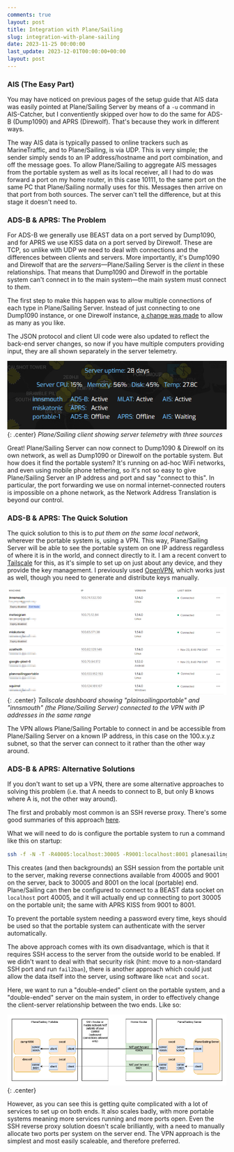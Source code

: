 ```yaml
---
comments: true
layout: post
title: Integration with Plane/Sailing
slug: integration-with-plane-sailing
date: 2023-11-25 00:00:00
last_update: 2023-12-01T00:00:00+00:00
layout: post
---
```


### AIS (The Easy Part)

You may have noticed on previous pages of the setup guide that AIS data was easily pointed at Plane/Sailing Server by means of a `-u` command in AIS-Catcher, but I conventiently skipped over how to do the same for ADS-B (Dump1090) and APRS (Direwolf). That's because they work in different ways.

The way AIS data is typically passed to online trackers such as MarineTraffic, and to Plane/Sailing, is via UDP. This is very simple; the sender simply sends to an IP address/hostname and port combination, and off the message goes. To allow Plane/Sailing to aggregate AIS messages from the portable system as well as its local receiver, all I had to do was forward a port on my home router, in this case 10111, to the same port on the same PC that Plane/Sailing normally uses for this. Messages then arrive on that port from both sources. The server can't tell the difference, but at this stage it doesn't need to.

### ADS-B & APRS: The Problem

For ADS-B we generally use BEAST data on a port served by Dump1090, and for APRS we use KISS data on a port served by Direwolf. These are TCP, so unlike with UDP we need to deal with connections and the differences between clients and servers. More importantly, it's Dump1090 and Direwolf that are the *servers*&mdash;Plane/Sailing Server is the *client* in these relationships. That means that Dump1090 and Direwolf in the portable system can't connect in to the main system&mdash;the main system must connect to *them*.

The first step to make this happen was to allow multiple connections of each type in Plane/Sailing Server. Instead of just connecting to one Dump1090 instance, or one Direwolf instance, [a change was made](https://github.com/ianrenton/planesailing-server/commit/4553e9d4b8611fe1d274cb566aa12618b63775f8) to allow as many as you like.

The JSON protocol and client UI code were also updated to reflect the back-end server changes, so now if you have multiple computers providing input, they are all shown separately in the server telemetry.

![Plane/Sailing client showing server telemetry with three sources](/projects/planesailing-portable/planesailingtelemetry.png){: .center}
*Plane/Sailing client showing server telemetry with three sources*

Great! Plane/Sailing Server can now connect to Dump1090 & Direwolf on its own network, as well as Dump1090 or Direwolf on the portable system. But how does it find the portable system? It's running on ad-hoc WiFi networks, and even using mobile phone tethering, so it's not so easy to give Plane/Sailing Server an IP address and port and say "connect to this". In particular, the port forwarding we use on normal internet-connected routers is impossible on a phone network, as the Network Address Translation is beyond our control.

### ADS-B & APRS: The Quick Solution

The quick solution to this is to *put them on the same local network*, wherever the portable system is, using a VPN. This way, Plane/Sailing Server will be able to see the portable system on one IP address regardless of where it is in the world, and connect directly to it. I am a recent convert to [Tailscale](https://tailscale.com) for this, as it's simple to set up on just about any device, and they provide the key management. I previously used [OpenVPN](https://openvpn.net/), which works just as well, though you need to generate and distribute keys manually.

![Tailscale dashboard showing several computers connected to a VPN with IP addresses shown](/projects/planesailing-portable/tailscale.png){: .center}
*Tailscale dashboard showing "plainsailingportable" and "innsmouth" (the Plane/Sailing Server) connected to the VPN with IP addresses in the same range*

The VPN allows Plane/Sailing Portable to connect in and be accessible from Plane/Sailing Server on a known IP address, in this case on the 100.x.y.z subnet, so that the server can connect to it rather than the other way around.

### ADS-B & APRS: Alternative Solutions

If you don't want to set up a VPN, there are some alternative approaches to solving this problem (i.e. that A needs to connect to B, but only B knows where A is, not the other way around).

The first and probably most common is an SSH reverse proxy. There's some good summaries of this approach [here](https://unix.stackexchange.com/questions/46235/how-does-reverse-ssh-tunneling-work).

What we will need to do is configure the portable system to run a command like this on startup:

```bash
ssh -f -N -T -R40005:localhost:30005 -R9001:localhost:8001 planesailingserver.ianrenton.com
```

This creates (and then backgrounds) an SSH session from the portable unit to the server, making reverse connections available from 40005 and 9001 on the server, back to 30005 and 8001 on the local (portable) end. Plane/Sailing can then be configured to connect to a BEAST data socket on `localhost` port 40005, and it will actually end up connecting to port 30005 on the portable unit; the same with APRS KISS from 9001 to 8001.

To prevent the portable system needing a password every time, keys should be used so that the portable system can authenticate with the server automatically.

The above approach comes with its own disadvantage, which is that it requires SSH access to the server from the outside world to be enabled. If we didn't want to deal with that security risk (hint: move to a non-standard SSH port and run `fail2ban`), there is another approach which could just allow the data itself into the server, using software like `ncat` and `socat`.

Here, we want to run a "double-ended" client on the portable system, and a "double-ended" server on the main system, in order to effectively change the client-server relationship between the two ends. Like so:

![Diagram of socat being used to bridge connections between dump1090 and direwolf on the portable system, and Plane/Sailing server](/projects/planesailing-portable/socat.png){: .center}

However, as you can see this is getting quite complicated with a lot of services to set up on both ends. It also scales badly, with more portable systems meaning more services running and more ports open. Even the SSH reverse proxy solution doesn't scale brilliantly, with a need to manually allocate two ports per system on the server end. The VPN approach is the simplest and most easily scaleable, and therefore preferred.